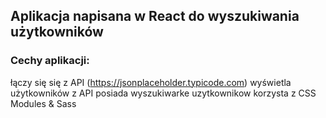 ## Aplikacja napisana w React do wyszukiwania użytkowników

### Cechy aplikacji:

łączy się się z API (https://jsonplaceholder.typicode.com)
wyświetla użytkowników z API
posiada wyszukiwarke uzytkownikow
korzysta z CSS Modules & Sass 